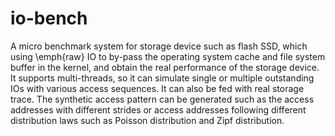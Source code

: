 io-bench
========

A micro benchmark system for storage device such as flash SSD, which using \emph{raw} IO to by-pass the operating system cache and file system buffer in the kernel, and obtain the real performance of the storage device. It supports multi-threads, so it can simulate single or multiple outstanding IOs with various access sequences. It can also be fed with real storage trace. The  synthetic access pattern can be generated such as the access addresses with different strides or access addresses following different distribution laws such as Poisson distribution and Zipf distribution.
